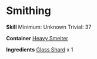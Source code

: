 <!-- TITLE: Glass Beads -->
<!-- SUBTITLE:  -->
# Smithing
**Skill**
Minimum: Unknown
Trivial: 37

**Container**
[Heavy Smelter](heavy-smelter)

**Ingredients**
[Glass Shard](glass-shard) x 1